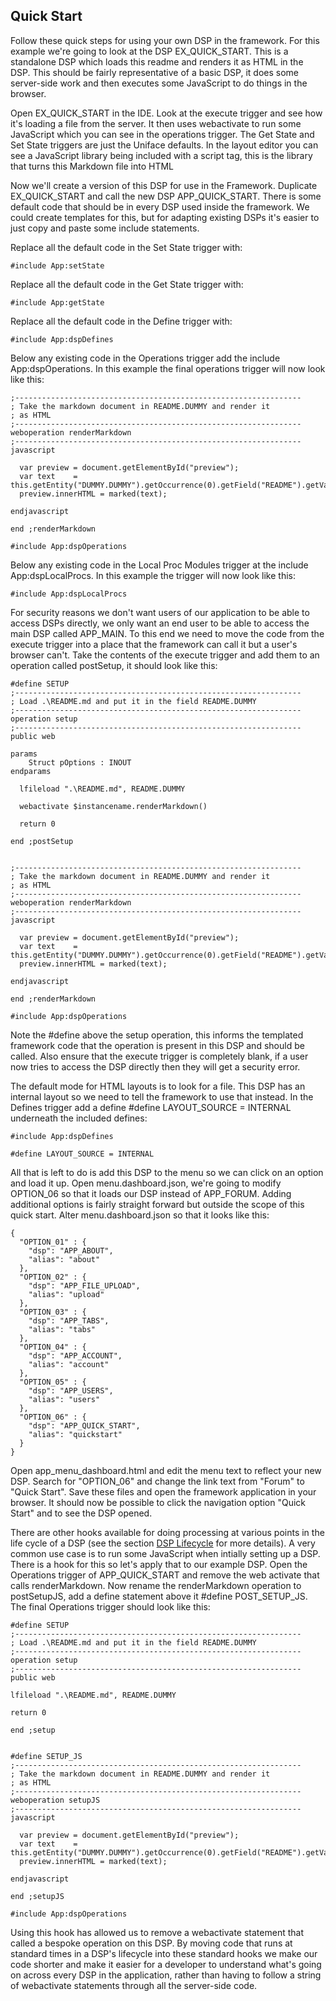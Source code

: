 <a name="Quick_Start"></a>Quick Start
-------------------------------------
Follow these quick steps for using your own DSP in the framework. For this example we're going to look at the DSP EX_QUICK_START. This is a standalone DSP which loads this readme and renders it as HTML in the DSP. This should be fairly representative of a basic DSP, it does some server-side work and then executes some JavaScript to do things in the browser.

Open EX_QUICK_START in the IDE. Look at the execute trigger and see how it's loading a file from the server. It then uses webactivate to run some JavaScript which you can see in the operations trigger. The Get State and Set State triggers are just the Uniface defaults. In the layout editor you can see a JavaScript library being included with a script tag, this is the library that turns this Markdown file into HTML

Now we'll create a version of this DSP for use in the Framework. Duplicate EX_QUICK_START and call the new DSP APP_QUICK_START. There is some default code that should be in every DSP used inside the framework. We could create templates for this, but for adapting existing DSPs it's easier to just copy and paste some include statements.

Replace all the default code in the Set State trigger with:

    #include App:setState

Replace all the default code in the Get State trigger with:

    #include App:getState

Replace all the default code in the Define trigger with:

    #include App:dspDefines

Below any existing code in the Operations trigger add the include App:dspOperations. In this example the final operations trigger will now look like this:

    ;----------------------------------------------------------------
    ; Take the markdown document in README.DUMMY and render it
    ; as HTML
    ;----------------------------------------------------------------
    weboperation renderMarkdown
    ;----------------------------------------------------------------
    javascript

      var preview = document.getElementById("preview");
      var text    = this.getEntity("DUMMY.DUMMY").getOccurrence(0).getField("README").getValue();
      preview.innerHTML = marked(text);

    endjavascript

    end ;renderMarkdown

    #include App:dspOperations

Below any existing code in the Local Proc Modules trigger at the include App:dspLocalProcs. In this example the trigger will now look like this:

    #include App:dspLocalProcs

For security reasons we don't want users of our application to be able to access DSPs directly, we only want an end user to be able to access the main DSP called APP_MAIN. To this end we need to move the code from the execute trigger into a place that the framework can call it but a user's browser can't. Take the contents of the execute trigger and add them to an operation called postSetup, it should look like this:

    #define SETUP
    ;----------------------------------------------------------------
    ; Load .\README.md and put it in the field README.DUMMY
    ;----------------------------------------------------------------
    operation setup
    ;----------------------------------------------------------------
    public web
    
    params
        Struct pOptions : INOUT
    endparams

      lfileload ".\README.md", README.DUMMY

      webactivate $instancename.renderMarkdown()

      return 0

    end ;postSetup


    ;----------------------------------------------------------------
    ; Take the markdown document in README.DUMMY and render it
    ; as HTML
    ;----------------------------------------------------------------
    weboperation renderMarkdown
    ;----------------------------------------------------------------
    javascript

      var preview = document.getElementById("preview");
      var text    = this.getEntity("DUMMY.DUMMY").getOccurrence(0).getField("README").getValue();
      preview.innerHTML = marked(text);

    endjavascript

    end ;renderMarkdown

    #include App:dspOperations

Note the #define above the setup operation, this informs the templated framework code that the operation is present in this DSP and should be called. Also ensure that the execute trigger is completely blank, if a user now tries to access the DSP directly then they will get a security error.

The default mode for HTML layouts is to look for a file. This DSP has an internal layout so we need to tell the framework to use that instead. In the Defines trigger add a define #define LAYOUT_SOURCE = INTERNAL underneath the included defines:

    #include App:dspDefines

    #define LAYOUT_SOURCE = INTERNAL

All that is left to do is add this DSP to the menu so we can click on an option and load it up. Open menu.dashboard.json, we're going to modify OPTION_06 so that it loads our DSP instead of APP_FORUM. Adding additional options is fairly straight forward but outside the scope of this quick start. Alter menu.dashboard.json so that it looks like this:

    {
      "OPTION_01" : {
        "dsp": "APP_ABOUT",
        "alias": "about"
      },
      "OPTION_02" : {
        "dsp": "APP_FILE_UPLOAD",
        "alias": "upload"
      },
      "OPTION_03" : {
        "dsp": "APP_TABS",
        "alias": "tabs"
      },
      "OPTION_04" : {
        "dsp": "APP_ACCOUNT",
        "alias": "account"
      },
      "OPTION_05" : {
        "dsp": "APP_USERS",
        "alias": "users"
      },
      "OPTION_06" : {
        "dsp": "APP_QUICK_START",
        "alias": "quickstart"
      }
    }

Open app_menu_dashboard.html and edit the menu text to reflect your new DSP. Search for "OPTION_06" and change the link text from "Forum" to "Quick Start". Save these files and open the framework application in your browser. It should now be possible to click the navigation option "Quick Start" and to see the DSP opened.

There are other hooks available for doing processing at various points in the life cycle of a DSP (see the section [DSP Lifecycle](#DSP_Lifecycle) for more details). A very common use case is to run some JavaScript when intially setting up a DSP. There is a hook for this so let's apply that to our example DSP. Open the Operations trigger of APP_QUICK_START and remove the web activate that calls renderMarkdown. Now rename the renderMarkdown operation to postSetupJS, add a define statement above it #define POST_SETUP_JS. The final Operations trigger should look like this:

    #define SETUP
    ;----------------------------------------------------------------
    ; Load .\README.md and put it in the field README.DUMMY
    ;----------------------------------------------------------------
    operation setup
    ;----------------------------------------------------------------
    public web

    lfileload ".\README.md", README.DUMMY

    return 0

    end ;setup


    #define SETUP_JS
    ;----------------------------------------------------------------
    ; Take the markdown document in README.DUMMY and render it
    ; as HTML
    ;----------------------------------------------------------------
    weboperation setupJS
    ;----------------------------------------------------------------
    javascript

      var preview = document.getElementById("preview");
      var text    = this.getEntity("DUMMY.DUMMY").getOccurrence(0).getField("README").getValue();
      preview.innerHTML = marked(text);

    endjavascript

    end ;setupJS

    #include App:dspOperations

Using this hook has allowed us to remove a webactivate statement that called a bespoke operation on this DSP. By moving code that runs at standard times in a DSP's lifecycle into these standard hooks we make our code shorter and make it easier for a developer to understand what's going on across every DSP in the application, rather than having to follow a string of webactivate statements through all the server-side code.